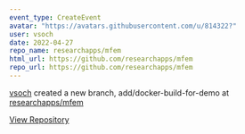 ```yaml
---
event_type: CreateEvent
avatar: "https://avatars.githubusercontent.com/u/814322?"
user: vsoch
date: 2022-04-27
repo_name: researchapps/mfem
html_url: https://github.com/researchapps/mfem
repo_url: https://github.com/researchapps/mfem
---
```


<a href='https://github.com/vsoch' target='_blank'>vsoch</a> created a new branch, add/docker-build-for-demo at <a href='https://github.com/researchapps/mfem' target='_blank'>researchapps/mfem</a>

<a href='https://github.com/researchapps/mfem' target='_blank'>View Repository</a>